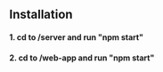 ## Installation

#### 1. cd to /server and run "npm start"

#### 2. cd to /web-app and run "npm start"
